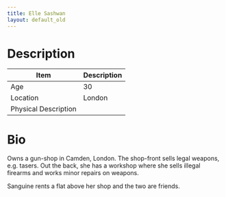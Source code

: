 ```yaml
---
title: Elle Sashwan
layout: default_old
---
```


# Description

| Item                 | Description |
| -------------------- | ----------- |
| Age                  | 30          |
| Location             | London      |
| Physical Description |             |

# Bio
Owns a gun-shop in Camden, London.  The shop-front sells legal weapons, e.g. tasers.  Out the back, she has a workshop where she sells illegal firearms and works minor repairs on weapons.

Sanguine rents a flat above her shop and the two are friends.
